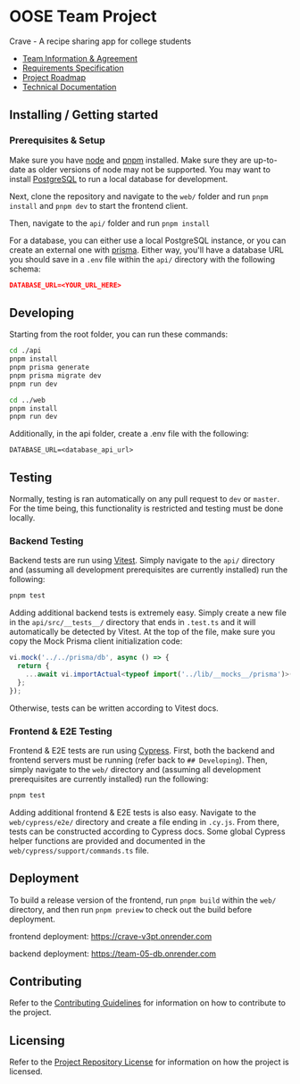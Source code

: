# OOSE Team Project

Crave - A recipe sharing app for college students

- [Team Information & Agreement](./docs/team-agreement.md)
- [Requirements Specification](./docs/requirements-specification.md)
- [Project Roadmap](./docs/roadmap.md)
- [Technical Documentation](./docs/technical-documentation.md)

## Installing / Getting started

### Prerequisites & Setup

Make sure you have [node](https://nodejs.org/en) and [pnpm](https://pnpm.io/) installed. Make sure they are up-to-date as older versions of node may not be supported. You may want to install [PostgreSQL](https://www.postgresql.org/) to run a local database for development.

Next, clone the repository and navigate to the `web/` folder and run `pnpm install` and `pnpm dev` to start the frontend client.

Then, navigate to the `api/` folder and run `pnpm install`

For a database, you can either use a local PostgreSQL instance, or you can create an external one with [prisma](https://console.prisma.io/cm76k5lgv04fom2dzj2ohv0rm/overview). Either way, you'll have a database URL you should save in a `.env` file within the `api/` directory with the following schema:

```json
DATABASE_URL=<YOUR_URL_HERE>
```

## Developing

Starting from the root folder, you can run these commands:

```bash
cd ./api
pnpm install
pnpm prisma generate
pnpm prisma migrate dev
pnpm run dev

cd ../web
pnpm install
pnpm run dev
```

Additionally, in the api folder, create a .env file with the following:

```DATABASE_URL=<database_api_url>```

## Testing

Normally, testing is ran automatically on any pull request to `dev` or `master`. For the time being, this functionality is restricted and testing must be done locally.

### Backend Testing

Backend tests are run using [Vitest](https://vitest.dev/). Simply navigate to the `api/` directory and (assuming all development prerequisites are currently installed) run the following:

```bash
pnpm test
```

Adding additional backend tests is extremely easy. Simply create a new file in the `api/src/__tests__/` directory that ends in `.test.ts` and it will automatically be detected by Vitest. At the top of the file, make sure you copy the Mock Prisma client initialization code:

```typescript
vi.mock('../../prisma/db', async () => {
  return {
    ...await vi.importActual<typeof import('../lib/__mocks__/prisma')>('../lib/__mocks__/prisma')
  };
});
```

Otherwise, tests can be written according to Vitest docs.

### Frontend & E2E Testing

Frontend & E2E tests are run using [Cypress](https://www.cypress.io/). First, both the backend and frontend servers must be running (refer back to `## Developing`). Then, simply navigate to the `web/` directory and (assuming all development prerequisites are currently installed) run the following:

```bash
pnpm test
```

Adding additional frontend & E2E tests is also easy. Navigate to the `web/cypress/e2e/` directory and create a file ending in `.cy.js`. From there, tests can be constructed according to Cypress docs. Some global Cypress helper functions are provided and documented in the `web/cypress/support/commands.ts` file.

## Deployment

To build a release version of the frontend, run ```pnpm build``` within the `web/` directory, and then run `pnpm preview` to check out the build before deployment.

frontend deployment: <https://crave-v3pt.onrender.com>

backend deployment: <https://team-05-db.onrender.com>

## Contributing

Refer to the [Contributing Guidelines](./CONTRIBUTING.md) for information on how to contribute to the project.

## Licensing

Refer to the [Project Repository License](./LICENSE.md) for information on how the project is licensed.
